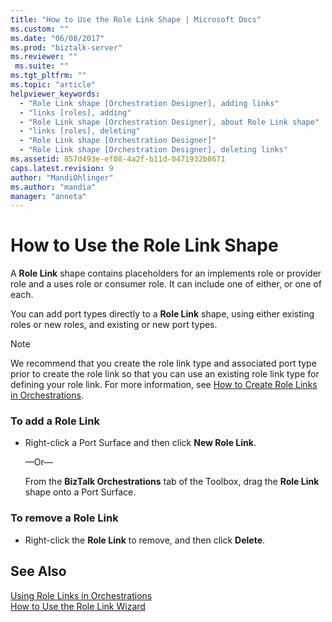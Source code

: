 ```yaml
---
title: "How to Use the Role Link Shape | Microsoft Docs"
ms.custom: ""
ms.date: "06/08/2017"
ms.prod: "biztalk-server"
ms.reviewer: ""
 ms.suite: ""
ms.tgt_pltfrm: ""
ms.topic: "article"
helpviewer_keywords: 
  - "Role Link shape [Orchestration Designer], adding links"
  - "links [roles], adding"
  - "Role Link shape [Orchestration Designer], about Role Link shape"
  - "links [roles], deleting"
  - "Role Link shape [Orchestration Designer]"
  - "Role Link shape [Orchestration Designer], deleting links"
ms.assetid: 857d493e-ef08-4a2f-b11d-0471932b8671
caps.latest.revision: 9
author: "MandiOhlinger"
ms.author: "mandia"
manager: "anneta"
---
```

# How to Use the Role Link Shape
A **Role Link** shape contains placeholders for an implements role or provider role and a uses role or consumer role. It can include one of either, or one of each.  
  
 You can add port types directly to a **Role Link** shape, using either existing roles or new roles, and existing or new port types.  
  
> [!NOTE]
>  We recommend that you create the role link type and associated port type prior to create the role link so that you can use an existing role link type for defining your role link. For more information, see [How to Create Role Links in Orchestrations](../core/how-to-create-role-links-in-orchestrations.md).  
  
### To add a Role Link  
  
-   Right-click a Port Surface and then click **New Role Link**.  
  
     —Or—  
  
     From the **BizTalk Orchestrations** tab of the Toolbox, drag the **Role Link** shape onto a Port Surface.  
  
### To remove a Role Link  
  
-   Right-click the **Role Link** to remove, and then click **Delete**.  
  
## See Also  
 [Using Role Links in Orchestrations](../core/using-role-links-in-orchestrations.md)   
 [How to Use the Role Link Wizard](../core/how-to-use-the-role-link-wizard.md)